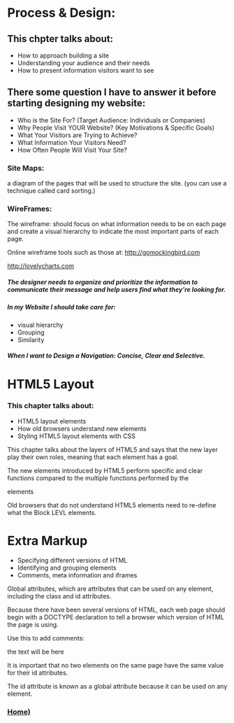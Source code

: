 # Process & Design:

## This chpter talks about:
- How to approach building a site
- Understanding your audience and their needs
- How to present information visitors want to see

## There some question I have to answer it before starting designing my website:
-	Who is the Site For? (Target Audience: Individuals or Companies)
-	Why People Visit YOUR Website? (Key Motivations & Specific Goals)
-	What Your Visitors are Trying to Achieve?
-	What Information Your Visitors Need?
-	How Often People Will Visit Your Site?

### Site Maps: 
a diagram of the pages that will be used to structure the site.
(you can use a technique called card sorting.)


### WireFrames:
The wireframe: should focus on what information needs to be on each page and create a visual hierarchy to indicate the most important parts of each page.

Online wireframe tools such as those at:
http://gomockingbird.com

http://lovelycharts.com

##### The designer needs to organize and prioritize the information to communicate their message and help users find what they're looking for.

##### In my Website I should take care for:
- visual hierarchy              
- Grouping              
- Similarity



##### When I want to Design a Navigation: Concise, Clear and Selective. 


# HTML5 Layout

### This chapter talks about:
- HTML5 layout elements
- How old browsers understand new elements
- Styling HTML5 layout elements with CSS

This chapter talks about the layers of HTML5 and says that the new layer play their own roles, meaning that each element has a goal.

The new elements introduced by HTML5 perform specific and clear functions compared to the multiple functions performed by the <div> elements

Old browsers that do not understand HTML5 elements need to re-define what the Block LEVL elements.


#  Extra Markup

- Specifying different versions of HTML
- Identifying and grouping elements
- Comments, meta information and iframes

Global attributes, which are attributes that can be used on any element, including the class and id attributes.

Because there have been several versions of HTML, each web page should begin with a DOCTYPE declaration to tell a browser which version of HTML the page is using.

Use this to add comments:
<!-- comment goes here -->


<p id="pullquote">the text will be here </p>
It is important that no two elements on the same page have the same value for their id attributes.

The id attribute is known as a global attribute because it can be used on any element.

### [Home)](https://malik9931.github.io/reading-notes)